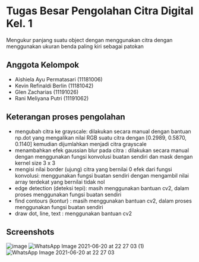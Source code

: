 # Tugas Besar Pengolahan Citra Digital Kel. 1
Mengukur panjang suatu object dengan menggunakan citra dengan menggunakan ukuran benda paling kiri sebagai patokan

## Anggota Kelompok
- Aishiela Ayu Permatasari (11181006)
- Kevin Refinaldi Berlin (11181042)
- Glen Zacharias (11191026)
- Rani Meliyana Putri (11191062)

## Keterangan proses pengolahan
- mengubah citra ke grayscale:
  dilakukan secara manual dengan bantuan np.dot yang mengalikan nilai RGB suatu citra dengan [0.2989, 0.5870, 0.1140] kemudian dijumlahkan menjadi citra grayscale
- menambahkan efek gaussian blur pada citra :
  dilakukan secara manual dengan menggunakan fungsi konvolusi buatan sendiri dan mask dengan kernel size 3 x 3
- mengisi nilai border (ujung) citra yang bernilai 0 efek dari fungsi konvolusi:
  menggunakan fungsi buatan sendiri dengan mengambil nilai array terdekat yang bernilai tidak nol
- edge detection (deteksi tepi):
  masih menggunakan bantuan cv2, dalam proses menggunakan fungsi buatan sendiri
- find contours (kontur) : 
  masih menggunakan bantuan cv2, dalam proses menggunakan fungsi buatan sendiri
- draw dot, line, text :
  menggunakan bantuan cv2

## Screenshots
![image](https://user-images.githubusercontent.com/75470102/122679224-9c695c80-d21c-11eb-8dd2-baf87382094a.png)
![WhatsApp Image 2021-06-20 at 22 27 03 (1)](https://user-images.githubusercontent.com/75470102/122679105-236a0500-d21c-11eb-9d32-cddb646350b5.jpeg)
![WhatsApp Image 2021-06-20 at 22 27 03](https://user-images.githubusercontent.com/75470102/122679106-24029b80-d21c-11eb-846a-6ecb18f95917.jpeg)

